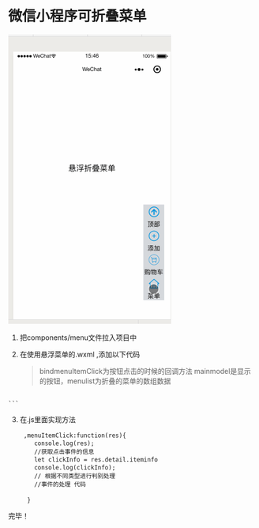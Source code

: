 # 微信小程序可折叠菜单

![作品显示](show.gif)


1. 把components/menu文件拉入项目中


2. 在使用悬浮菜单的.wxml ,添加以下代码

	>bindmenuItemClick为按钮点击的时候的回调方法  mainmodel是显示的按钮，menulist为折叠的菜单的数组数据
 
	```
<menu bindmenuItemClick="menuItemClick" mainmodel="{{mainmodel}}" menulist ="{{menulist}}" ></menu>

	```

3. 在.js里面实现方法
 
	```
	 ,menuItemClick:function(res){
	    console.log(res);
	    //获取点击事件的信息
	    let clickInfo = res.detail.iteminfo 
	    console.log(clickInfo);
	    // 根据不同类型进行判别处理
	    //事件的处理 代码

	  }
	```
完毕！
